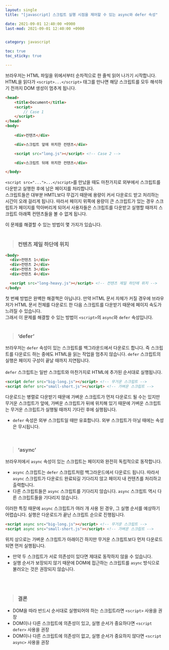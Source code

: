 ```yaml
---
layout: single
title: "[javascript] 스크립트 실행 시점을 제어할 수 있는 async와 defer 속성"

date: 2021-09-01 12:40:00 +0900
last-mod: 2021-09-01 12:40:00 +0900


category: javascript

toc: true 
toc_sticky: true

---
```



브라우저는 HTML 파일을 위에서부터 순차적으로 한 줄씩 읽어 나가기 시작합니다.<br>HTML을 읽다가 `<script>...</script>` 태그를 만나면 해당 스크립트를 모두 해석하기 전까지 DOM 생성이 멈추게 됩니다.

```html
<head>
    <title>Document</title>
    <script>
        // Case 1
    </script>
</head>
<body>
    
    <div>컨텐츠</div> 

    <div>스크립트 앞에 위치한 컨텐츠</div>

    <script src="long.js"></script> <!-- Case 2 -->

    <div>스크립트 뒤에 위치한 컨텐츠</div>

</body>
```

`<script src="...">...</script>`를 만났을 때도 마찬가지로 외부에서 스크립트를 다운받고 실행한 후에 남은 페이지를 처리합니다.
<br>스크립트들은 대부분 HMTL보다 무겁기 때문에 용량이 커서 다운로드 받고 처리하는 시간이 오래 걸리게 됩니다. 따라서 페이지 위쪽에 용량이 큰 스크립트가 있는 경우 스크립트가 페이지를 막아버리게 되어서 사용자들은 스크립트를 다운받고 실행할 때까지 스크립트 아래쪽 컨텐츠들을 볼 수 없게 됩니다.



이 문제를 해결할 수 있는 방법이 몇 가지가 있습니다.
<br><br>

> ### 컨텐츠 제일 하단에 위치

```html
<body>
  <div>컨텐츠 1</div>
  <div>컨텐츠 2</div>
  <div>컨텐츠 3</div>
  <div>컨텐츠 4</div>

  <script src="long-heavy.js"></script> <!-- 컨텐츠 제일 하단에 위치 -->
</body>
```
첫 번째 방법은 완벽한 해결책은 아닙니다. 만약 HTML 문서 자체가 커질 경우에 브라우저가 HTML 문서 전체를 다운로드 한 다음 스크립트를 다운받기 때문에 페이지 속도가 느려질 수 있습니다.  
그래서 이 문제를 해결할 수 있는 방법이 `<script>`의 `async`와 `defer` 속성입니다.
<br><br>

> ### ‘defer’


브라우저는 `defer` 속성이 있는 스크립트를 백그라운드에서 다운로드 합니다. 즉 스크립트를 다운로드 하는 중에도 HTML을 읽는 작업을 멈추지 않습니다. `defer` 스크립트의 실행은 페이지 구성이 끝날 때까지 지연됩니다.
<br><br>`defer` 스크립트는 일반 스크립트와 마찬가지로 HTML에 추가된 순서대로 실행됩니다.

```html
<script defer src="big-long.js"></script> <!-- 무거운 스크립트 -->
<script defer src="small-short.js"></script> <!-- 가벼운 스크립트 -->
```

다운로드는 병렬로 다운받기 때문에 가벼운 스크립트가 먼저 다운로드 될 수는 있지만 무거운 스크립트가 앞에, 가벼운 스크립트가 뒤에 위치해 있기 때문에 가벼운 스크립트는 무거운 스크립트가 실행될 때까지 기다린 후에 실행됩니다.
* `defer` 속성은 외부 스크립트일 때만 유효합니다. 외부 스크립트가 아닐 때에는 속성은 무시됩니다.

<br>

> ### ‘async’


브라우저에서 `async` 속성이 있는 스크립트는 페이지와 완전히 독립적으로 동작합니다.
* `async` 스크립트는 `defer` 스크립트처럼 백그라운드에서 다운로드 됩니다. 따라서 `async` 스크립트가 다운로드 완료되길 기다리지 않고 페이지 내 컨텐츠를 처리하고 출력합니다.
* 다른 스크립트들은 `async` 스크립트를 기다리지 않습니다. `async` 스크립트 역시 다른 스크립트들을 기다리지 않습니다.

이러한 특징 때문에 `async` 스크립트가 여러 개 사용 된 경우, 그 실행 순서를 예상하기 어렵습니다. 실행은 다운로드가 끝난 스크립트 순으로 진행됩니다.

```html
<script async src="big-long.js"></script> <!-- 무거운 스크립트 -->
<script async src="small-short.js"></script> <!-- 가벼운 스크립트 -->
```

위치 상으로는 가벼운 스크립트가 아래이긴 하지만 무거운 스크립트보다 먼저 다운로드 되면 먼저 실행됩니다.

* 만약 두 스크립트가 서로 의존성이 있다면 제대로 동작하지 않을 수 있습니다.
* 실행 순서가 보장되지 않기 때문에 DOM에 접근하는 스크립트를 `async` 방식으로 불러오는 것은 권장되지 않습니다.

<br><br>

> ### 결론

* DOM을 따라 반드시 순서대로 실행되어야 하는 스크립트라면 `<script>` 사용을 권장
* DOM이나 다른 스크립트에 의존성이 있고, 실행 순서가 중요하다면 `<script defer>` 사용을 권장
* DOM이나 다른 스크립트에 의존성이 없고, 실행 순서가 중요하지 않다면 `<script async>` 사용을 권장